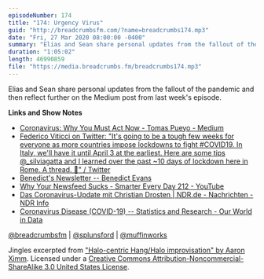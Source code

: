```yaml
---
episodeNumber: 174
title: "174: Urgency Virus"
guid: "http://breadcrumbsfm.com/?name=breadcrumbs174.mp3"
date: "Fri, 27 Mar 2020 08:00:00 -0400"
summary: "Elias and Sean share personal updates from the fallout of the pandemic and then reflect further on the Medium post from last week’s episode."
duration: "1:05:02"
length: 46990859
file: "https://media.breadcrumbs.fm/breadcrumbs174.mp3"
---
```

Elias and Sean share personal updates from the fallout of the pandemic and then reflect further on the Medium post from last week's episode.

**Links and Show Notes**
- [Coronavirus: Why You Must Act Now - Tomas Pueyo - Medium](https://medium.com/@tomaspueyo/coronavirus-act-today-or-people-will-die-f4d3d9cd99ca)
- [Federico Viticci on Twitter: "It's going to be a tough few weeks for everyone as more countries impose lockdowns to fight #COVID19. In Italy, we'll have it until April 3 at the earliest. Here are some tips @_silviagatta and I learned over the past ~10 days of lockdown here in Rome. A thread. 🧵" / Twitter](https://twitter.com/viticci/status/1239680002217652224)
- [Benedict's Newsletter -- Benedict Evans](https://www.ben-evans.com/newsletter)
- [Why Your Newsfeed Sucks - Smarter Every Day 212 - YouTube](https://www.youtube.com/watch?v=MUiYglgGbos)
- [Das Coronavirus-Update mit Christian Drosten | NDR.de - Nachrichten - NDR Info](https://www.ndr.de/nachrichten/info/podcast4684.html)
- [Coronavirus Disease (COVID-19) -- Statistics and Research - Our World in Data](https://ourworldindata.org/coronavirus)

[@breadcrumbsfm](https://twitter.com/breadcrumbsfm) | [@splunsford](https://twitter.com/splunsford) | [@muffinworks](https://twitter.com/muffinworks)

Jingles excerpted from ["Halo-centric Hang/Halo improvisation" by Aaron Ximm](http://freemusicarchive.org/music/aaron_ximm/handpans_and_the_hang/). Licensed under a [Creative Commons Attribution-Noncommercial-ShareAlike 3.0 United States License](http://creativecommons.org/licenses/by-nc-sa/3.0/us/).